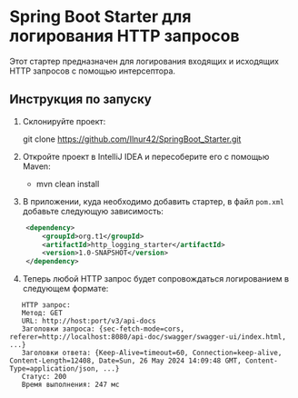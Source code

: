 # Spring Boot Starter для логирования HTTP запросов

Этот стартер предназначен для логирования входящих и исходящих HTTP запросов с помощью интерсептора.

## Инструкция по запуску

1. Склонируйте проект:

    git clone https://github.com/Ilnur42/SpringBoot_Starter.git

2. Откройте проект в IntelliJ IDEA и пересоберите его с помощью Maven:
   
    - mvn clean install

3. В приложении, куда необходимо добавить стартер, в файл `pom.xml` добавьте следующую зависимость:


```xml
    <dependency>
        <groupId>org.t1</groupId>
        <artifactId>http_logging_starter</artifactId>
        <version>1.0-SNAPSHOT</version>
    </dependency>
```

4. Теперь любой HTTP запрос будет сопровождаться логированием в следующем формате:

 ```
    HTTP запрос:
    Метод: GET
    URL: http://host:port/v3/api-docs
    Заголовки запроса: {sec-fetch-mode=cors, referer=http://localhost:8080/api-doc/swagger/swagger-ui/index.html, ...}
    Заголовки ответа: {Keep-Alive=timeout=60, Connection=keep-alive, Content-Length=12408, Date=Sun, 26 May 2024 14:09:48 GMT, Content-Type=application/json, ...}
    Статус: 200
    Время выполнения: 247 мс
 ```

